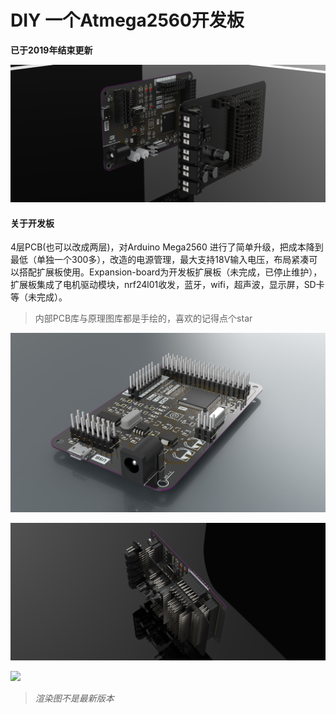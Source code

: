 # DIY 一个Atmega2560开发板

**已于2019年结束更新**

![](/Keyshot/Mega2560-NEW-E.10.jpg)

#### 关于开发板

4层PCB(也可以改成两层)，对Arduino Mega2560 进行了简单升级，把成本降到最低（单独一个300多），改造的电源管理，最大支持18V输入电压，布局紧凑可以搭配扩展板使用。Expansion-board为开发板扩展板（未完成，已停止维护），扩展板集成了电机驱动模块，nrf24l01收发，蓝牙，wifi，超声波，显示屏，SD卡等（未完成）。

> 内部PCB库与原理图库都是手绘的，喜欢的记得点个star

![](/Keyshot/Mega2560PCB.jpg)

![](/Keyshot/Mega2560-NEW-E.11.jpg)



![](/Keyshot/Mega2560PCB.6.png)

> *渲染图不是最新版本*
